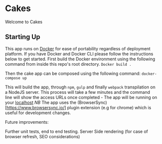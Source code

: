 # Cakes

Welcome to Cakes

## Starting Up

This app runs on [Docker](https://docs.docker.com/) for ease of portability regardless of deployment platform.
If you have Docker and Docker CLI please follow the instructions below to get started.
First build the Docker environment using the following command from inside this repo's root directory.
    `Docker build .`

Then the cake app can be composed using the following command:
    `docker-compose up`

This will build the app, through `npm`, `gulp` and finally `webpack` transpilation on a NodeJS server.
This process will take a few minutes and the command line will show the access URLs once completed - The app will be running on your [localhost](http://localhost:3000)
*NB* The app uses the (BrowserSync)[https://www.browsersync.io/] plugin extension (e.g for chrome) which is useful for development changes.

Future improvements:

Further unit tests, end to end testing. Server Side rendering (for case of browser refresh, SEO considerations)